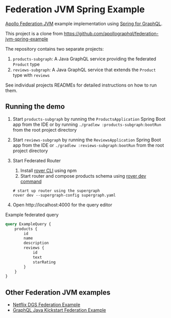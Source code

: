 # Federation JVM Spring Example

[Apollo Federation JVM](https://github.com/apollographql/federation-jvm) example implementation using [Spring for GraphQL](https://docs.spring.io/spring-graphql/docs/current/reference/html/).

This project is a clone from https://github.com/apollographql/federation-jvm-spring-example

The repository contains two separate projects:

1. `products-subgraph`: A Java GraphQL service providing the federated `Product` type
2. `reviews-subgraph`: A Java GraphQL service that extends the `Product` type with `reviews`

See individual projects READMEs for detailed instructions on how to run them.

Running the demo
----

1. Start `products-subgraph` by running the `ProductsApplication` Spring Boot app from the IDE or by running `./gradlew :products-subgraph:bootRun` from the root project directory
2. Start `reviews-subgraph` by running the `ReviewsApplication` Spring Boot app from the IDE or `./gradlew :reviews-subgraph:bootRun` from the root project directory
3. Start Federated Router
    1. Install [rover CLI](https://www.apollographql.com/docs/rover/getting-started) using npm
    2. Start router and compose products schema using [rover dev command](https://www.apollographql.com/docs/rover/commands/dev)

    ```shell
    # start up router using the supergraph
    rover dev --supergraph-config supergraph.yaml
    ```

4. Open http://localhost:4000 for the query editor

Example federated query

```graphql
query ExampleQuery {
    products {
        id
        name
        description
        reviews {
            id
            text
            starRating
        }
    }
}
```

## Other Federation JVM examples

* [Netflix DGS Federation Example](https://github.com/Netflix/dgs-federation-example)
* [GraphQL Java Kickstart Federation Example](https://github.com/setchy/graphql-java-kickstart-federation-example)
